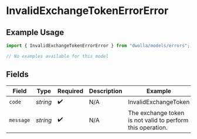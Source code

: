 # InvalidExchangeTokenErrorError

## Example Usage

```typescript
import { InvalidExchangeTokenErrorError } from "dwolla/models/errors";

// No examples available for this model
```

## Fields

| Field                                                      | Type                                                       | Required                                                   | Description                                                | Example                                                    |
| ---------------------------------------------------------- | ---------------------------------------------------------- | ---------------------------------------------------------- | ---------------------------------------------------------- | ---------------------------------------------------------- |
| `code`                                                     | *string*                                                   | :heavy_check_mark:                                         | N/A                                                        | InvalidExchangeToken                                       |
| `message`                                                  | *string*                                                   | :heavy_check_mark:                                         | N/A                                                        | The exchange token is not valid to perform this operation. |
